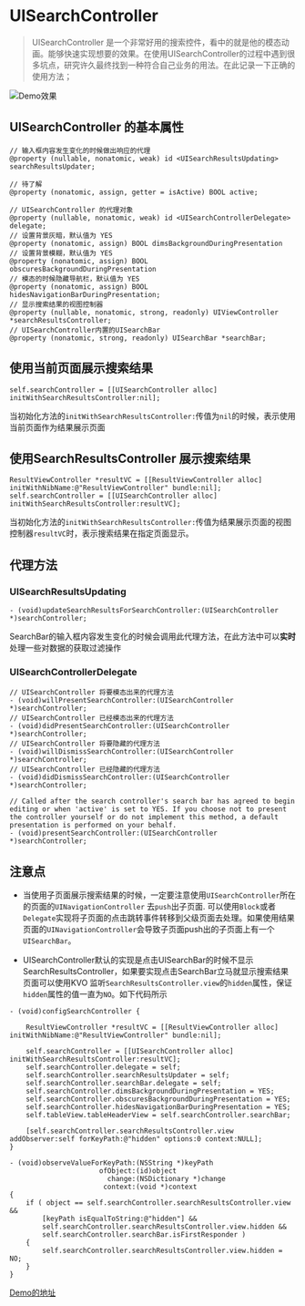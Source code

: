 # UISearchController

> UISearchController 是一个非常好用的搜索控件，看中的就是他的模态动画。能够快速实现想要的效果。在使用UISearchController的过程中遇到很多坑点，研究许久最终找到一种符合自己业务的用法。在此记录一下正确的使用方法；


![Demo效果](http://upload-images.jianshu.io/upload_images/1368996-ab1fbb8d1417da4b.jpg?imageMogr2/auto-orient/strip)


## UISearchController 的基本属性

```objc
// 输入框内容发生变化的时候做出响应的代理
@property (nullable, nonatomic, weak) id <UISearchResultsUpdating> searchResultsUpdater;

// 待了解
@property (nonatomic, assign, getter = isActive) BOOL active;

// UISearchController 的代理对象
@property (nullable, nonatomic, weak) id <UISearchControllerDelegate> delegate;
// 设置背景灰暗，默认值为 YES
@property (nonatomic, assign) BOOL dimsBackgroundDuringPresentation 
// 设置背景模糊，默认值为 YES
@property (nonatomic, assign) BOOL obscuresBackgroundDuringPresentation 
// 模态的时候隐藏导航栏，默认值为 YES
@property (nonatomic, assign) BOOL hidesNavigationBarDuringPresentation;
// 显示搜索结果的视图控制器
@property (nullable, nonatomic, strong, readonly) UIViewController *searchResultsController;
// UISearchController内置的UISearchBar
@property (nonatomic, strong, readonly) UISearchBar *searchBar;
```

## 使用当前页面展示搜索结果

```objc
self.searchController = [[UISearchController alloc] initWithSearchResultsController:nil];
```
当初始化方法的`initWithSearchResultsController:`传值为`nil`的时候，表示使用当前页面作为结果展示页面

## 使用SearchResultsController 展示搜索结果

```objc
ResultViewController *resultVC = [[ResultViewController alloc] initWithNibName:@"ResultViewController" bundle:nil];
self.searchController = [[UISearchController alloc] initWithSearchResultsController:resultVC];
```

当初始化方法的`initWithSearchResultsController:`传值为结果展示页面的视图控制器`resultVC`时，表示搜索结果在指定页面显示。

## 代理方法

### UISearchResultsUpdating

```objc
- (void)updateSearchResultsForSearchController:(UISearchController *)searchController;
```
SearchBar的输入框内容发生变化的时候会调用此代理方法，在此方法中可以**实时**处理一些对数据的获取过滤操作

### UISearchControllerDelegate

```objc
// UISearchController 将要模态出来的代理方法
- (void)willPresentSearchController:(UISearchController *)searchController;
// UISearchController 已经模态出来的代理方法
- (void)didPresentSearchController:(UISearchController *)searchController;
// UISearchController 将要隐藏的代理方法
- (void)willDismissSearchController:(UISearchController *)searchController;
// UISearchController 已经隐藏的代理方法
- (void)didDismissSearchController:(UISearchController *)searchController;

// Called after the search controller's search bar has agreed to begin editing or when 'active' is set to YES. If you choose not to present the controller yourself or do not implement this method, a default presentation is performed on your behalf.
- (void)presentSearchController:(UISearchController *)searchController;
```

## 注意点

* 当使用子页面展示搜索结果的时候，一定要注意使用`UISearchController`所在的页面的`UINavigationController` 去`push`出子页面. 可以使用`Block`或者`Delegate`实现将子页面的点击跳转事件转移到父级页面去处理。如果使用结果页面的`UINavigationController`会导致子页面push出的子页面上有一个`UISearchBar`。


* UISearchController默认的实现是点击UISearchBar的时候不显示SearchResultsController，如果要实现点击SearchBar立马就显示搜索结果页面可以使用KVO 监听`SearchResultsController.view`的`hidden`属性，保证`hidden`属性的值一直为`NO`。如下代码所示

```objc
- (void)configSearchController {
    
    ResultViewController *resultVC = [[ResultViewController alloc] initWithNibName:@"ResultViewController" bundle:nil];
    
    self.searchController = [[UISearchController alloc] initWithSearchResultsController:resultVC];
    self.searchController.delegate = self;
    self.searchController.searchResultsUpdater = self;
    self.searchController.searchBar.delegate = self;
    self.searchController.dimsBackgroundDuringPresentation = YES;
    self.searchController.obscuresBackgroundDuringPresentation = YES;
    self.searchController.hidesNavigationBarDuringPresentation = YES;
    self.tableView.tableHeaderView = self.searchController.searchBar;
    
    [self.searchController.searchResultsController.view addObserver:self forKeyPath:@"hidden" options:0 context:NULL];
}

- (void)observeValueForKeyPath:(NSString *)keyPath
                      ofObject:(id)object
                        change:(NSDictionary *)change
                       context:(void *)context
{
    if ( object == self.searchController.searchResultsController.view &&
        [keyPath isEqualToString:@"hidden"] &&
        self.searchController.searchResultsController.view.hidden &&
        self.searchController.searchBar.isFirstResponder )
    {
        self.searchController.searchResultsController.view.hidden = NO;
    }
}

```
[Demo的地址](https://github.com/yubin-X/UISearchControllerDemo)



